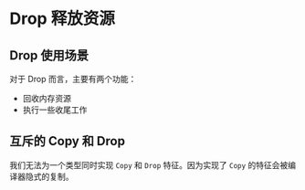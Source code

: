 # Drop 释放资源

## Drop 使用场景

对于 Drop 而言，主要有两个功能：

- 回收内存资源
- 执行一些收尾工作



## 互斥的 Copy 和 Drop

我们无法为一个类型同时实现 `Copy` 和 `Drop` 特征。因为实现了 `Copy` 的特征会被编译器隐式的复制。